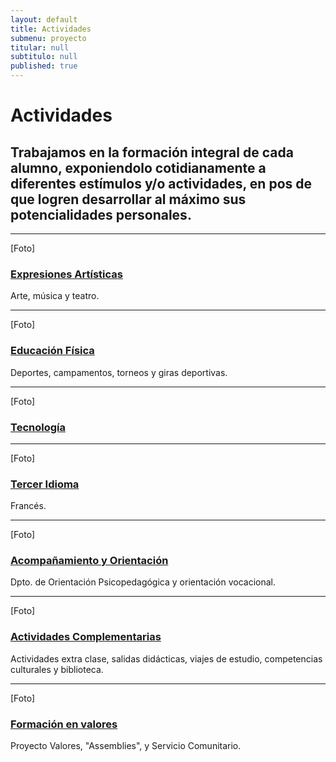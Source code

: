 ```yaml
---
layout: default
title: Actividades
submenu: proyecto
titular: null
subtitulo: null
published: true
---
```


# Actividades

## Trabajamos en la formación integral de cada alumno, exponiendolo cotidianamente a diferentes estímulos y/o actividades, en pos de que logren desarrollar al máximo sus potencialidades personales.

---

[Foto]
### [Expresiones Artísticas]({{site.baseurl}}/proyecto-educativo/actividades/expresiones-artisticas)
Arte, música y teatro.

---
[Foto]
### [Educación Física]({{site.baseurl}}/proyecto-educativo/actividades/educacion-fisica)
Deportes, campamentos, torneos y giras deportivas.



---
[Foto]
### [Tecnología]({{site.baseurl}}/proyecto-educativo/actividades/tecnologia)


---
[Foto]
### [Tercer Idioma]({{site.baseurl}}/proyecto-educativo/actividades/tercer-idioma)
Francés.

---


[Foto]
### [Acompañamiento y Orientación]({{site.baseurl}}/proyecto-educativo/actividades/acompanamiento-y-orientacion)
Dpto. de Orientación Psicopedagógica y orientación vocacional.

---
[Foto]

### [Actividades Complementarias]({{site.baseurl}}/proyecto-educativo/actividades/actividades-complementarias)
Actividades extra clase, salidas didácticas, viajes de estudio, competencias culturales y biblioteca.

---
[Foto]
### [Formación en valores]({{site.baseurl}}/proyecto-educativo/actividades/educacion-en-valores)
Proyecto Valores, "Assemblies", y Servicio Comunitario.